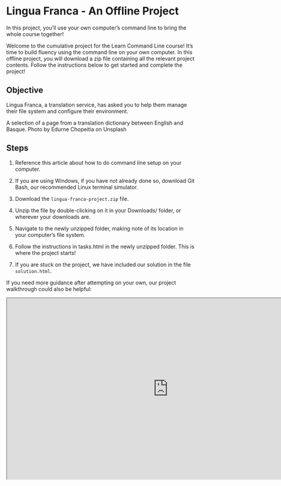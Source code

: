 # Lingua Franca - An Offline Project

In this project, you’ll use your own computer’s command line to bring the whole course together!

Welcome to the cumulative project for the Learn Command Line course! It’s time to build fluency using the command line on your own computer. In this offline project, you will download a zip file containing all the relevant project contents. Follow the instructions below to get started and complete the project!

## Objective

Lingua Franca, a translation service, has asked you to help them manage their file system and configure their environment.

A selection of a page from a translation dictionary between English and Basque.
Photo by Edurne Chopeitia on Unsplash

## Steps

1. Reference this article about how to do command line setup on your computer.

2. If you are using Windows, if you have not already done so, download Git Bash, our recommended Linux terminal simulator.

3. Download the `lingua-franca-project.zip` file.

4. Unzip the file by double-clicking on it in your Downloads/ folder, or wherever your downloads are.

5. Navigate to the newly unzipped folder, making note of its location in your computer’s file system.

6. Follow the instructions in tasks.html in the newly unzipped folder. This is where the project starts!

7. If you are stuck on the project, we have included our solution in the file `solution.html`.

If you need more guidance after attempting on your own, our project walkthrough could also be helpful:

<iframe width="857" height="482" src="https://www.youtube.com/embed/5YXmTUjpq4k" title="Lingua Franca - Project Walkthrough Video"  referrerpolicy="strict-origin-when-cross-origin" allowfullscreen></iframe>